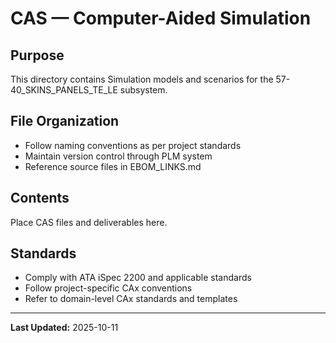 # CAS — Computer-Aided Simulation

## Purpose

This directory contains Simulation models and scenarios for the 57-40_SKINS_PANELS_TE_LE subsystem.

## File Organization

- Follow naming conventions as per project standards
- Maintain version control through PLM system
- Reference source files in EBOM_LINKS.md

## Contents

Place CAS files and deliverables here.

## Standards

- Comply with ATA iSpec 2200 and applicable standards
- Follow project-specific CAx conventions
- Refer to domain-level CAx standards and templates

---

**Last Updated:** 2025-10-11
